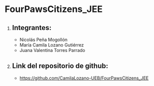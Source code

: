 # FourPawsCitizens_JEE
1. Integrantes:
	-
	- Nicolás Peña Mogollón
	- María Camila Lozano Gutiérrez
	- Juana Valentina Torres Parrado

2. Link del repositorio de github:
	-
	- https://github.com/CamilaLozano-UEB/FourPawsCitizens_JEE
